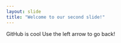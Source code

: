 ```yaml
---
layout: slide
title: "Welcome to our second slide!"
---
```

GitHub is cool 
Use the left arrow to go back!
